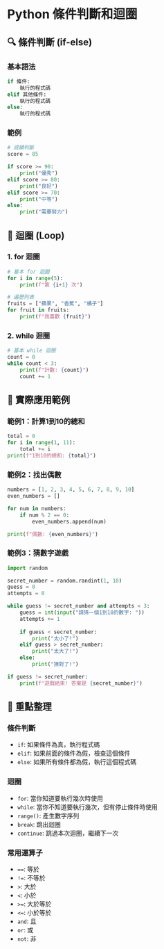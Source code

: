 # Python 條件判斷和迴圈

## 🔍 條件判斷 (if-else)

### 基本語法

```python
if 條件:
    執行的程式碼
elif 其他條件:
    執行的程式碼
else:
    執行的程式碼
```

### 範例

```python
# 成績判斷
score = 85

if score >= 90:
    print("優秀")
elif score >= 80:
    print("良好")
elif score >= 70:
    print("中等")
else:
    print("需要努力")
```

## 🔄 迴圈 (Loop)

### 1. for 迴圈

```python
# 基本 for 迴圈
for i in range(5):
    print(f"第 {i+1} 次")

# 遍歷列表
fruits = ["蘋果", "香蕉", "橘子"]
for fruit in fruits:
    print(f"我喜歡 {fruit}")
```

### 2. while 迴圈

```python
# 基本 while 迴圈
count = 0
while count < 3:
    print(f"計數: {count}")
    count += 1
```

## 🎯 實際應用範例

### 範例1：計算1到10的總和

```python
total = 0
for i in range(1, 11):
    total += i
print(f"1到10的總和: {total}")
```

### 範例2：找出偶數

```python
numbers = [1, 2, 3, 4, 5, 6, 7, 8, 9, 10]
even_numbers = []

for num in numbers:
    if num % 2 == 0:
        even_numbers.append(num)

print(f"偶數: {even_numbers}")
```

### 範例3：猜數字遊戲

```python
import random

secret_number = random.randint(1, 10)
guess = 0
attempts = 0

while guess != secret_number and attempts < 3:
    guess = int(input("請猜一個1到10的數字: "))
    attempts += 1
    
    if guess < secret_number:
        print("太小了!")
    elif guess > secret_number:
        print("太大了!")
    else:
        print("猜對了!")

if guess != secret_number:
    print(f"遊戲結束! 答案是 {secret_number}")
```

## 📝 重點整理

### 條件判斷

- `if`: 如果條件為真，執行程式碼
- `elif`: 如果前面的條件為假，檢查這個條件
- `else`: 如果所有條件都為假，執行這個程式碼

### 迴圈

- `for`: 當你知道要執行幾次時使用
- `while`: 當你不知道要執行幾次，但有停止條件時使用
- `range()`: 產生數字序列
- `break`: 跳出迴圈
- `continue`: 跳過本次迴圈，繼續下一次

### 常用運算子

- `==`: 等於
- `!=`: 不等於
- `>`: 大於
- `<`: 小於
- `>=`: 大於等於
- `<=`: 小於等於
- `and`: 且
- `or`: 或
- `not`: 非
